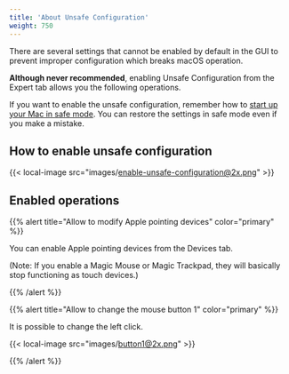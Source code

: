 ```yaml
---
title: 'About Unsafe Configuration'
weight: 750
---
```


There are several settings that cannot be enabled by default in the GUI to prevent improper configuration which breaks macOS operation.

**Although never recommended**, enabling Unsafe Configuration from the Expert tab allows you the following operations.

If you want to enable the unsafe configuration, remember how to [start up your Mac in safe mode](https://support.apple.com/guide/mac-help/start-up-your-mac-in-safe-mode-mh21245/mac).
You can restore the settings in safe mode even if you make a mistake.

## How to enable unsafe configuration

{{< local-image src="images/enable-unsafe-configuration@2x.png" >}}

## Enabled operations

{{% alert title="Allow to modify Apple pointing devices" color="primary" %}}

You can enable Apple pointing devices from the Devices tab.

(Note: If you enable a Magic Mouse or Magic Trackpad, they will basically stop functioning as touch devices.)

{{% /alert %}}

{{% alert title="Allow to change the mouse button 1" color="primary" %}}

It is possible to change the left click.

{{< local-image src="images/button1@2x.png" >}}

{{% /alert %}}
